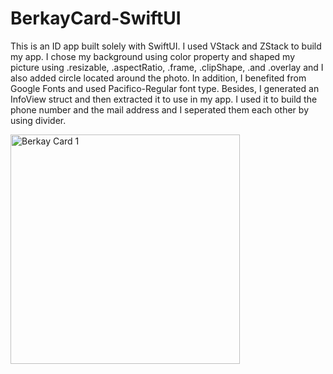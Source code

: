 # BerkayCard-SwiftUI

This is an ID app built solely with SwiftUI. I used VStack and ZStack to build my app. I chose my background using color property and shaped my picture using .resizable, .aspectRatio, .frame, .clipShape, .and .overlay and I also added circle located around the photo. In addition, I benefited from Google Fonts and used Pacifico-Regular font type. Besides, I generated an InfoView struct and then extracted it to use in my app. I used it to build the phone number and the mail address and I seperated them each other by using divider.

<img width="367" alt="Berkay Card 1" src="https://user-images.githubusercontent.com/92036779/185337075-cc5676d8-8ead-4a81-9a8c-99c2bca18cfa.png">

